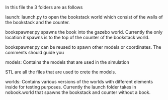In this file the 3 folders are as follows

launch:
launch.py to open the bookstack world which consist of the walls of the bookstack and the counter.

bookspawner.py spawns the book into the gazebo world. Currently the only location it spawns is to the top of the counter of the bookstack world.

bookspawner.py can be reused to spawn other models or coordinates. The comments should guide you

models:
Contains the models that are used in the simulation

STL are all the files that are used to crete the models.

worlds:
Contains various versions of the worlds with different elements inside for testing purposes. Currently the launch folder takes in nobook.world that spawns the bookstack and counter without a book.